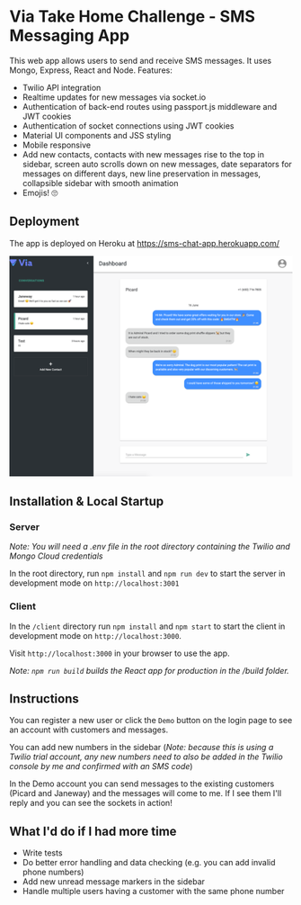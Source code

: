 # Via Take Home Challenge - SMS Messaging App

This web app allows users to send and receive SMS messages. It uses Mongo, Express, React and Node. Features:

- Twilio API integration
- Realtime updates for new messages via socket.io
- Authentication of back-end routes using passport.js middleware and JWT cookies
- Authentication of socket connections using JWT cookies
- Material UI components and JSS styling
- Mobile responsive
- Add new contacts, contacts with new messages rise to the top in sidebar, screen auto scrolls down on new messages, date separators for messages on different days, new line preservation in messages, collapsible sidebar with smooth animation
- Emojis! 🙄

## Deployment

The app is deployed on Heroku at https://sms-chat-app.herokuapp.com/

![Screenshot](assets/screenshot.png)

## Installation & Local Startup

### Server

_Note: You will need a .env file in the root directory containing the Twilio and Mongo Cloud credentials_

In the root directory, run `npm install` and `npm run dev` to start the server in development mode on `http://localhost:3001`

### Client

In the `/client` directory run `npm install` and `npm start` to start the client in development mode on `http://localhost:3000`.

Visit `http://localhost:3000` in your browser to use the app.

_Note: `npm run build` builds the React app for production in the /build folder._

## Instructions

You can register a new user or click the `Demo` button on the login page to see an account with customers and messages.

You can add new numbers in the sidebar (_Note: because this is using a Twilio trial account, any new numbers need to also be added in the Twilio console by me and confirmed with an SMS code_)

In the Demo account you can send messages to the existing customers (Picard and Janeway) and the messages will come to me. If I see them I'll reply and you can see the sockets in action!

## What I'd do if I had more time

- Write tests
- Do better error handling and data checking (e.g. you can add invalid phone numbers)
- Add new unread message markers in the sidebar
- Handle multiple users having a customer with the same phone number
